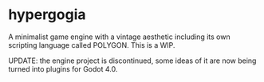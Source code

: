 # hypergogia
A minimalist game engine with a vintage aesthetic including its own scripting language called POLYGON.
This is a WIP.

UPDATE: the engine project is discontinued, some ideas of it are now being turned into plugins for Godot 4.0.
